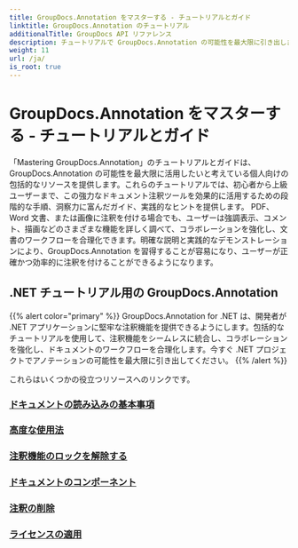 ```yaml
---
title: GroupDocs.Annotation をマスターする - チュートリアルとガイド
linktitle: GroupDocs.Annotation のチュートリアル
additionalTitle: GroupDocs API リファレンス
description: チュートリアルで GroupDocs.Annotation の可能性を最大限に引き出します。包括的なガイドとヒントでコラボレーションを強化し、ワークフローを合理化します。
weight: 11
url: /ja/
is_root: true
---
```


# GroupDocs.Annotation をマスターする - チュートリアルとガイド


「Mastering GroupDocs.Annotation」のチュートリアルとガイドは、GroupDocs.Annotation の可能性を最大限に活用したいと考えている個人向けの包括的なリソースを提供します。これらのチュートリアルでは、初心者から上級ユーザーまで、この強力なドキュメント注釈ツールを効果的に活用するための段階的な手順、洞察力に富んだガイド、実践的なヒントを提供します。 PDF、Word 文書、または画像に注釈を付ける場合でも、ユーザーは強調表示、コメント、描画などのさまざまな機能を詳しく調べて、コラボレーションを強化し、文書のワークフローを合理化できます。明確な説明と実践的なデモンストレーションにより、GroupDocs.Annotation を習得することが容易になり、ユーザーが正確かつ効率的に注釈を付けることができるようになります。

## .NET チュートリアル用の GroupDocs.Annotation
{{% alert color="primary" %}}
GroupDocs.Annotation for .NET は、開発者が .NET アプリケーションに堅牢な注釈機能を提供できるようにします。包括的なチュートリアルを使用して、注釈機能をシームレスに統合し、コラボレーションを強化し、ドキュメントのワークフローを合理化します。今すぐ .NET プロジェクトでアノテーションの可能性を最大限に引き出してください。
{{% /alert %}}

これらはいくつかの役立つリソースへのリンクです。
 
### [ドキュメントの読み込みの基本事項](./net/document-loading-essentials/)
### [高度な使用法](./net/advanced-usage/)
### [注釈機能のロックを解除する](./net/unlocking-annotation-power/)
### [ドキュメントのコンポーネント](./net/document-components/)
### [注釈の削除](./net/removing-annotations/)
### [ライセンスの適用](./net/applying-licenses/)


